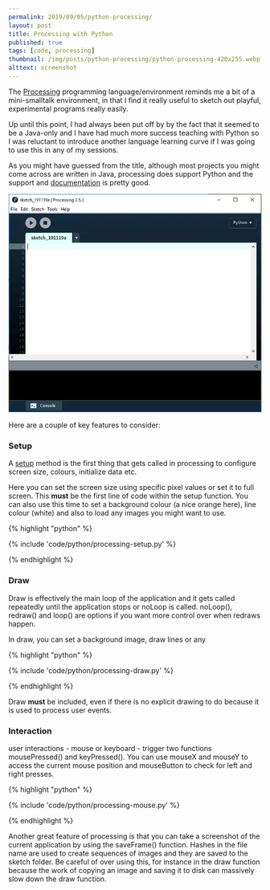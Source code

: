 ```yaml
---
permalink: 2019/09/05/python-processing/
layout: post
title: Processing with Python
published: true
tags: [code, processing]
thumbnail: /img/posts/python-processing/python-processing-420x255.webp
alttext: screenshot
---
```


The <a href="https://processing.org/">Processing</a> programming language/environment reminds me a bit of a mini-smalltalk  environment, in that I find it really useful to sketch out playful, experimental programs really easily. 

Up until this point, I had always been put off by by the fact that it seemed to be a Java-only and I have had much more 
success teaching with Python so I was reluctant to introduce another language learning curve if I was going to use this in 
any of my sessions. 

As you might have guessed from the title, although most projects you might come across are written in Java, processing 
does support Python and the support and <a href="https://py.processing.org/reference/">documentation</a> is pretty good. 

![screenshot](/img/posts/python-processing/python-processing-ui.webp)

Here are a couple of key features to consider:

### Setup

A <a href="https://py.processing.org/reference/setup.html">setup</a> method is the first thing that gets called in processing to configure screen size, colours, initialize data etc. 

Here you can set the screen size using specific pixel values or set it to full screen. This **must** be the first line of code within the setup function. You can also use this time to set a background colour (a nice orange here), line colour (white) and also to load any images you might want to use.


{% highlight "python" %}

{% include 'code/python/processing-setup.py' %}

{% endhighlight %}

### Draw

Draw is effectively the main loop of the application and it gets called repeatedly until the application stops or noLoop is called. noLoop(), redraw() and loop() are options if you want more control over when redraws happen. 

In draw, you can set a background image, draw lines or any 

{% highlight "python" %}

{% include 'code/python/processing-draw.py' %}

{% endhighlight %}

Draw **must** be included, even if there is no explicit drawing to do because it is used to process user events.


### Interaction

user interactions - mouse or keyboard - trigger two functions mousePressed() and keyPressed(). You can use mouseX and mouseY to access the current mouse position and mouseButton to check for left and right presses. 

{% highlight "python" %}

{% include 'code/python/processing-mouse.py' %}

{% endhighlight %}

Another great feature of processing is that you can take a screenshot of the current application by using the saveFrame() 
function. Hashes in the file name are used to create sequences of images and they are saved to the sketch folder. Be 
 careful of over using this, for instance in the draw function because the work of copying an image and saving it to disk can massively slow down the draw function. 
